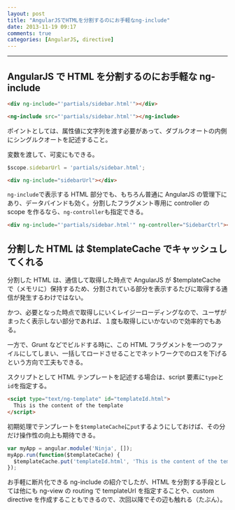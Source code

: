 ```yaml
---
layout: post
title: "AngularJSでHTMLを分割するのにお手軽なng-include"
date: 2013-11-19 09:17
comments: true
categories: [AngularJS, directive]
---
```

---
## AngularJS で HTML を分割するのにお手軽な ng-include

``` html
<div ng-include="'partials/sidebar.html'"></div>
```
``` html
<ng-include src="'partials/sidebar.html'"></ng-include>
```

ポイントとしては、属性値に文字列を渡す必要があって、ダブルクオートの内側にシングルクオートを記述すること。

変数を渡して、可変にもできる。

``` javascript
$scope.sidebarUrl = 'partials/sidebar.html';
```
``` html
<div ng-include="sidebarUrl"></div>
```

`ng-include`で表示する HTML 部分でも、もちろん普通に AngularJS の管理下にあり、データバインドも効く。分割したフラグメント専用に controller の scope を作るなら、`ng-controller`も指定できる。

``` html
<div ng-include="'partials/sidebar.html'" ng-controller="SidebarCtrl"></div>
```
<!-- more -->

## 分割した HTML は $templateCache でキャッシュしてくれる

分割した HTML は、通信して取得した時点で AngularJS が $templateCache で（メモリに）保持するため、分割されている部分を表示するたびに取得する通信が発生するわけではない。

かつ、必要となった時点で取得しにいくレイジーローディングなので、ユーザがまったく表示しない部分であれば、１度も取得しにいかないので効率的でもある。

一方で、Grunt などでビルドする時に、この HTML フラグメントを一つのファイルにしてしまい、一括してロードさせることでネットワークでのロスを下げるという方向で工夫もできる。

スクリプトとして HTML テンプレートを記述する場合は、script 要素に`type`と`id`を指定する。

``` html
<scipt type="text/ng-template" id="templateId.html">
  This is the content of the template
</script>
```

初期処理でテンプレートを`$templateCache`に`put`するようにしておけば、その分だけ操作性の向上も期待できる。

``` javascript
var myApp = angular.module('Ninja', []);
myApp.run(function($templateCache) {
  $templateCache.put('templateId.html', 'This is the content of the template');
});
```

お手軽に断片化できる ng-include の紹介でしたが、HTML を分割する手段としては他にも ng-view の routing で templateUrl を指定することや、custom directive を作成することもできるので、次回以降でその辺も触れる（たぶん）。
